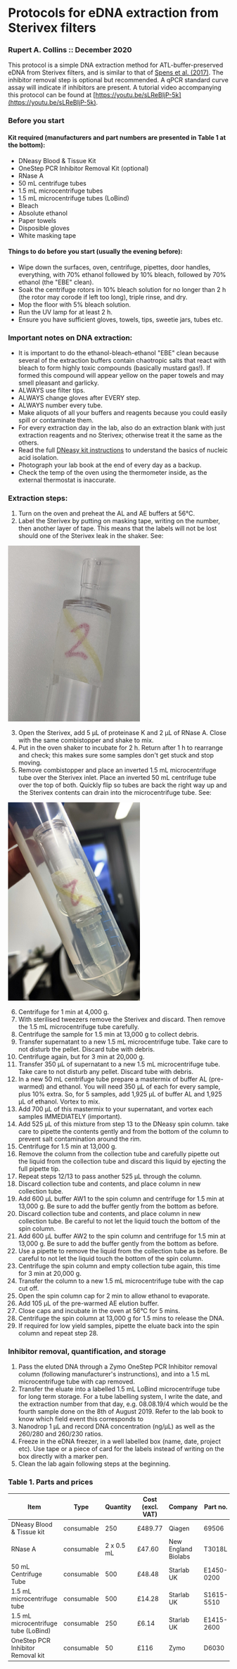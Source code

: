 # Protocols for eDNA extraction from Sterivex filters
### Rupert A. Collins :: December 2020

This protocol is a simple DNA extraction method for ATL-buffer-preserved eDNA from Sterivex filters, and is similar to that of [Spens et al. (2017)](https://dx.doi.org/10.1111/2041-210X.12683). The inhibitor removal step is optional but recommended. A qPCR standard curve assay will indicate if inhibitors are present. A tutorial video accompanying this protocol can be found at [https://youtu.be/sLReBIjP-5k](https://youtu.be/sLReBIjP-5k).

### Before you start

#### Kit required (manufacturers and part numbers are presented in Table 1 at the bottom):

* DNeasy Blood & Tissue Kit
* OneStep PCR Inhibitor Removal Kit (optional)
* RNase A
* 50 mL centrifuge tubes
* 1.5 mL microcentrifuge tubes
* 1.5 mL microcentrifuge tubes (LoBind)
* Bleach
* Absolute ethanol
* Paper towels
* Disposible gloves
* White masking tape

#### Things to do before you start (usually the evening before):

* Wipe down the surfaces, oven, centrifuge, pipettes, door handles, everything, with 70% ethanol followed by 10% bleach, followed by 70% ethanol (the "EBE" clean).
* Soak the centrifuge rotors in 10% bleach solution for no longer than 2 h (the rotor may corode if left too long), triple rinse, and dry.
* Mop the floor with 5% bleach solution.
* Run the UV lamp for at least 2 h. 
* Ensure you have sufficient gloves, towels, tips, sweetie jars, tubes etc.

### Important notes on DNA extraction:

* It is important to do the ethanol-bleach-ethanol "EBE" clean because several of the extraction buffers contain chaotropic salts that react with bleach to form highly toxic compounds (basically mustard gas!). If formed this compound will appear yellow on the paper towels and may smell pleasant and garlicky.
* ALWAYS use filter tips.
* ALWAYS change gloves after EVERY step.
* ALWAYS number every tube.
* Make aliquots of all your buffers and reagents because you could easily spill or contaminate them.
* For every extraction day in the lab, also do an extraction blank with just extraction reagents and no Sterivex; otherwise treat it the same as the others. 
* Read the full [DNeasy kit instructions](https://www.qiagen.com/us/resources/download.aspx?id=6b09dfb8-6319-464d-996c-79e8c7045a50&lang=en) to understand the basics of nucleic acid isolation.
* Photograph your lab book at the end of every day as a backup.
* Check the temp of the oven using the thermometer inside, as the external thermostat is inaccurate.

### Extraction steps:

1. Turn on the oven and preheat the AL and AE buffers at 56&#176;C.
2. Label the Sterivex by putting on masking tape, writing on the number, then another layer of tape. This means that the labels will not be lost should one of the Sterivex leak in the shaker. See:

<img src="assets/label.jpg" width="300">

3. Open the Sterivex, add 5 &micro;L of proteinase K and 2 &micro;L of RNase A. Close with the same combistopper and shake to mix.
4. Put in the oven shaker to incubate for 2 h. Return after 1 h to rearrange and check; this makes sure some samples don't get stuck and stop moving.
5. Remove combistopper and place an inverted 1.5 mL microcentrifuge tube over the Sterivex inlet. Place an inverted 50 mL centrifuge tube over the top of both. Quickly flip so tubes are back the right way up and the Sterivex contents can drain into the microcentrifuge tube. See:

<img src="assets/falcon.jpg" width="300">

6. Centrifuge for 1 min at 4,000 g.
7. With sterilised tweezers remove the Sterivex and discard. Then remove the 1.5 mL microcentrifuge tube carefully.
8. Centrifuge the sample for 1.5 min at 13,000 g to collect debris.
9. Transfer supernatant to a new 1.5 mL microcentrifuge tube. Take care to not disturb the pellet. Discard tube with debris.
10. Centrifuge again, but for 3 min at 20,000 g.
11. Transfer 350 &micro;L of supernatant to a new 1.5 mL microcentrifuge tube. Take care to not disturb any pellet. Discard tube with debris.
12. In a new 50 mL centrifuge tube prepare a mastermix of buffer AL (pre-warmed) and ethanol. You will need 350 &micro;L of each for every sample, plus 10% extra. So, for 5 samples, add 1,925 &micro;L of buffer AL and 1,925 &micro;L of ethanol. Vortex to mix.
13. Add 700 &micro;L of this mastermix to your supernatant, and vortex each samples IMMEDIATELY (important).
14. Add 525 &micro;L of this mixture from step 13 to the DNeasy spin column. take care to pipette the contents gently and from the bottom of the column to prevent salt contamination around the rim. 
15. Centrifuge for 1.5 min at 13,000 g.
16. Remove the column from the collection tube and carefully pipette out the liquid from the collection tube and discard this liquid by ejecting the full pipette tip.
17. Repeat steps 12/13 to pass another 525 &micro;L through the column.
18. Discard collection tube and contents, and place column in new collection tube.
19. Add 600 &micro;L buffer AW1 to the spin column and centrifuge for 1.5 min at 13,000 g. Be sure to add the buffer gently from the bottom as before.
20. Discard collection tube and contents, and place column in new collection tube. Be careful to not let the liquid touch the bottom of the spin column.
21. Add 600 &micro;L buffer AW2 to the spin column and centrifuge for 1.5 min at 13,000 g. Be sure to add the buffer gently from the bottom as before.
22. Use a pipette to remove the liquid from the collection tube as before. Be careful to not let the liquid touch the bottom of the spin column.
23. Centrifuge the spin column and empty collection tube again, this time for 3 min at 20,000 g.
24. Transfer the column to a new 1.5 mL microcentrifuge tube with the cap cut off.
25. Open the spin column cap for 2 min to allow ethanol to evaporate.
26. Add 105 &micro;L of the pre-warmed AE elution buffer. 
27. Close caps and incubate in the oven at 56&#176;C for 5 mins. 
28. Centrifuge the spin column at 13,000 g for 1.5 mins to release the DNA.
29. If required for low yield samples, pipette the eluate back into the spin column and repeat step 28.

### Inhibitor removal, quantification, and storage

1. Pass the eluted DNA through a Zymo OneStep PCR Inhibitor removal column (following manufacturer's instrunctions), and into a 1.5 mL microcentrifuge tube with cap removed.
2. Transfer the eluate into a labelled 1.5 mL LoBind microcentrifuge tube for long term storage. For a tube labelling system, I write the date, and the extraction number from that day, e.g. 08.08.19/4 which would be the fourth sample done on the 8th of August 2019. Refer to the lab book to know which field event this corresponds to
3. Nanodrop 1 &micro;L and record DNA concentration (ng/&micro;L) as well as the 260/280 and 260/230 ratios.
4. Freeze in the eDNA freezer, in a well labelled box (name, date, project etc). Use tape or a piece of card for the labels instead of writing on the box directly with a marker pen.
5. Clean the lab again following steps at the beginning.


### Table 1. Parts and prices
Item | Type | Quantity | Cost (excl. VAT)| Company | Part no.
--- | --- | --- |--- |--- |---
DNeasy Blood & Tissue kit | consumable | 250 | £489.77 | Qiagen | 69506
RNase A | consumable | 2 x 0.5 mL | £47.60 | New England Biolabs | T3018L
50 mL Centrifuge Tube | consumable | 500 | £48.48 | Starlab UK | E1450-0200
1.5 mL microcentrifuge tube | consumable | 500 | £14.28 | Starlab UK | S1615-5510
1.5 mL microcentrifuge tube (LoBind) | consumable | 250 | £6.14 | Starlab UK| E1415-2600
OneStep PCR Inhibitor Removal kit | consumable | 50 | £116 | Zymo | D6030
